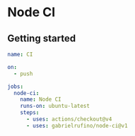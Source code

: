 # Node CI

## Getting started

```yml
name: CI

on:
  - push

jobs:
  node-ci:
    name: Node CI
    runs-on: ubuntu-latest
    steps:
      - uses: actions/checkout@v4
      - uses: gabrielrufino/node-ci@v1
```
